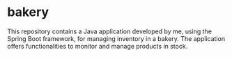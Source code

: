 # bakery
This repository contains a Java application developed by me, using the Spring Boot framework, for managing inventory in a bakery. The application offers functionalities to monitor and manage products in stock.
